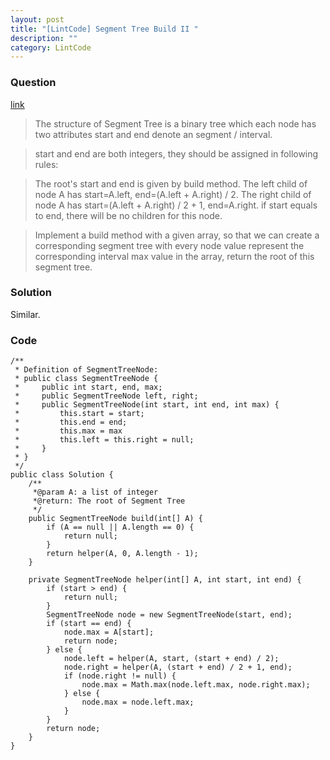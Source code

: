```yaml
---
layout: post
title: "[LintCode] Segment Tree Build II "
description: ""
category: LintCode
---
```


### Question

[link](http://www.lintcode.com/en/problem/segmemt-tree-build-ii/)

> The structure of Segment Tree is a binary tree which each node has two attributes start and end denote an segment / interval.

> start and end are both integers, they should be assigned in following rules:

> The root's start and end is given by build method.
> The left child of node A has start=A.left, end=(A.left + A.right) / 2.
> The right child of node A has start=(A.left + A.right) / 2 + 1, end=A.right.
> if start equals to end, there will be no children for this node.

> Implement a build method with a given array, so that we can create a corresponding segment tree with every node value represent the corresponding interval max value in the array, return the root of this segment tree.

### Solution

Similar.

### Code

    /**
     * Definition of SegmentTreeNode:
     * public class SegmentTreeNode {
     *     public int start, end, max;
     *     public SegmentTreeNode left, right;
     *     public SegmentTreeNode(int start, int end, int max) {
     *         this.start = start;
     *         this.end = end;
     *         this.max = max
     *         this.left = this.right = null;
     *     }
     * }
     */
    public class Solution {
        /**
         *@param A: a list of integer
         *@return: The root of Segment Tree
         */
        public SegmentTreeNode build(int[] A) {
            if (A == null || A.length == 0) {
                return null;
            }
            return helper(A, 0, A.length - 1);
        }

        private SegmentTreeNode helper(int[] A, int start, int end) {
            if (start > end) {
                return null;
            }
            SegmentTreeNode node = new SegmentTreeNode(start, end);
            if (start == end) {
                node.max = A[start];
                return node;
            } else {
                node.left = helper(A, start, (start + end) / 2);
                node.right = helper(A, (start + end) / 2 + 1, end);
                if (node.right != null) {
                    node.max = Math.max(node.left.max, node.right.max);
                } else {
                    node.max = node.left.max;
                }
            }
            return node;
        }
    }
